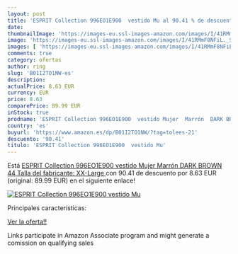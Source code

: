 ```yaml
---
layout: post
title: 'ESPRIT Collection 996EO1E900  vestido Mu al 90.41 % de descuento'
date: 
thumbnailImage: 'https://images-eu.ssl-images-amazon.com/images/I/41RMmF8NFiL._SL200_.jpg'
image: 'https://images-eu.ssl-images-amazon.com/images/I/41RMmF8NFiL._SL200_.jpg'
images: [ 'https://images-eu.ssl-images-amazon.com/images/I/41RMmF8NFiL._SL200_.jpg' ]
comments: true
category: ofertas
author: ring
slug: 'B01I2TO1NW-es'
description:
actualPrice: 8.63 EUR
currency: EUR
price: 8.63
comparePrice: 89.99 EUR
inStock: true
prodname: 'ESPRIT Collection 996EO1E900  vestido Mujer  Marrón  DARK BROWN   44  Talla del fabricante: XX-Large '
country: 'es'
buyurl: 'https://www.amazon.es/dp/B01I2TO1NW/?tag=tolees-21'
descuento: '90.41'
titulo: 'ESPRIT Collection 996EO1E900  vestido Mu'
---
```


Está [ESPRIT Collection 996EO1E900  vestido Mujer  Marrón  DARK BROWN   44  Talla del fabricante: XX-Large ](https://www.amazon.es/dp/B01I2TO1NW/?tag=tolees-21) con 90.41 de descuento por 8.63 EUR (original: 89.99 EUR) en el siguiente enlace!

[![ESPRIT Collection 996EO1E900  vestido Mu](https://images-eu.ssl-images-amazon.com/images/I/41RMmF8NFiL._SL200_.jpg)](https://www.amazon.es/dp/B01I2TO1NW/?tag=tolees-21)

Principales características:


[Ver la oferta!!](https://www.amazon.es/dp/B01I2TO1NW/?tag=tolees-21)

Links participate in Amazon Associate program and might generate a comission on qualifying sales


